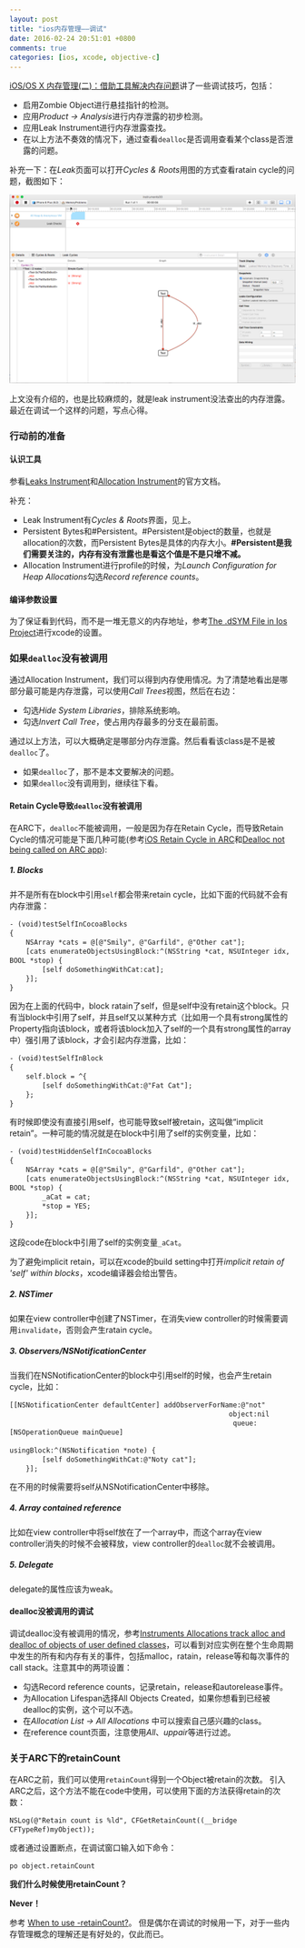 ```yaml
---
layout: post
title: "ios内存管理——调试"
date: 2016-02-24 20:51:01 +0800
comments: true
categories: [ios, xcode, objective-c]
---
```


[iOS/OS X 内存管理(二)：借助工具解决内存问题](http://www.cocoachina.com/ios/20160222/15333.html)讲了一些调试技巧，包括：

<!-- more -->

* 启用Zombie Object进行悬挂指针的检测。
* 应用*Product -> Analysis*进行内存泄露的初步检测。
* 应用Leak Instrument进行内存泄露查找。
* 在以上方法不奏效的情况下，通过查看`dealloc`是否调用查看某个class是否泄露的问题。

补充一下：在*Leak*页面可以打开*Cycles & Roots*用图的方式查看ratain cycle的问题，截图如下：

![xcode_leak_instrument_cycles_and_roots_view](/images/xcode_leak_instrument_cycles_and_roots_view.png)

上文没有介绍的，也是比较麻烦的，就是leak instrument没法查出的内存泄露。最近在调试一个这样的问题，写点心得。

### 行动前的准备

#### 认识工具

参看[Leaks Instrument](https://developer.apple.com/library/ios/documentation/AnalysisTools/Reference/Instruments_User_Reference/LeaksInstrument/LeaksInstrument.html)和[Allocation Instrument](https://developer.apple.com/library/ios/documentation/AnalysisTools/Reference/Instruments_User_Reference/AllocationsInstrument/AllocationsInstrument.html#//apple_ref/doc/uid/TP40011355-CH40-SW1)的官方文档。

补充：

* Leak Instrument有*Cycles & Roots*界面，见上。
* Persistent Bytes和#Persistent。#Persistent是object的数量，也就是allocation的次数，而Persistent Bytes是具体的内存大小。**#Persistent是我们需要关注的，内存有没有泄露也是看这个值是不是只增不减。**
* Allocation Instrument进行profile的时候，为*Launch Configuration for Heap Allocations*勾选*Record reference counts*。

#### 编译参数设置

为了保证看到代码，而不是一堆无意义的内存地址，参考[The .dSYM File in Ios Project](http://hongchaozhang.github.io/blog/2015/08/17/the-dSYM-file-in-ios-project/)进行xcode的设置。


### 如果`dealloc`没有被调用

通过Allocation Instrument，我们可以得到内存使用情况。为了清楚地看出是哪部分最可能是内存泄露，可以使用*Call Trees*视图，然后在右边：

* 勾选*Hide System Libraries*，排除系统影响。
* 勾选*Invert Call Tree*，使占用内存最多的分支在最前面。

通过以上方法，可以大概确定是哪部分内存泄露。然后看看该class是不是被`dealloc`了。

* 如果`dealloc`了，那不是本文要解决的问题。
* 如果`dealloc`没有调用到，继续往下看。

#### Retain Cycle导致`dealloc`没有被调用

在ARC下，`dealloc`不能被调用，一般是因为存在Retain Cycle，而导致Retain Cycle的情况可能是下面几种可能(参考[iOS Retain Cycle in ARC](http://kkoval.blogspot.com/2014/03/ios-retain-cycle-in-arc.html)和[Dealloc not being called on ARC app](http://stackoverflow.com/questions/9219030/dealloc-not-being-called-on-arc-app)):

##### 1. Blocks

并不是所有在block中引用`self`都会带来retain cycle，比如下面的代码就不会有内存泄露：

```
- (void)testSelfInCocoaBlocks
{
    NSArray *cats = @[@"Smily", @"Garfild", @"Other cat"];
    [cats enumerateObjectsUsingBlock:^(NSString *cat, NSUInteger idx, BOOL *stop) {
        [self doSomethingWithCat:cat];
    }];
}
```

因为在上面的代码中，block ratain了self，但是self中没有retain这个block。只有当block中引用了self，并且self又以某种方式（比如用一个具有strong属性的Property指向该block，或者将该block加入了self的一个具有strong属性的array中）强引用了该block，才会引起内存泄露，比如：

```
- (void)testSelfInBlock
{
    self.block = ^{
        [self doSomethingWithCat:@"Fat Cat"];
    };
}
```

有时候即使没有直接引用self，也可能导致self被retain，这叫做“implicit retain”。一种可能的情况就是在block中引用了self的实例变量，比如：

```
- (void)testHiddenSelfInCocoaBlocks
{
    NSArray *cats = @[@"Smily", @"Garfild", @"Other cat"];
    [cats enumerateObjectsUsingBlock:^(NSString *cat, NSUInteger idx, BOOL *stop) {
        _aCat = cat;
        *stop = YES;
    }];
}
```

这段code在block中引用了self的实例变量`_aCat`。

为了避免implicit retain，可以在xcode的build setting中打开*implicit retain of 'self' within blocks*，xcode编译器会给出警告。

##### 2. NSTimer

如果在view controller中创建了NSTimer，在消失view controller的时候需要调用`invalidate`，否则会产生ratain cycle。

##### 3. Observers/NSNotificationCenter

当我们在NSNotificationCenter的block中引用self的时候，也会产生retain cycle，比如：

```
[[NSNotificationCenter defaultCenter] addObserverForName:@"not"
                                                      object:nil
                                                       queue:[NSOperationQueue mainQueue]
                                                  usingBlock:^(NSNotification *note) {
        [self doSomethingWithCat:@"Noty cat"];
    }];
```

在不用的时候需要将self从NSNotificationCenter中移除。

##### 4. Array contained reference

比如在view controller中将self放在了一个array中，而这个array在view controller消失的时候不会被释放，view controller的`dealloc`就不会被调用。

##### 5. Delegate

delegate的属性应该为weak。

#### dealloc没被调用的调试

调试dealloc没有被调用的情况，参考[Instruments Allocations track alloc and dealloc of objects of user defined classes](http://stackoverflow.com/questions/14890402/instruments-allocations-track-alloc-and-dealloc-of-objects-of-user-defined-class/14891837#14891837)，可以看到对应实例在整个生命周期中发生的所有和内存有关的事件，包括malloc，ratain，release等和每次事件的call stack。注意其中的两项设置：

* 勾选Record reference counts，记录retain，release和autorelease事件。
* 为Allocation Lifespan选择All Objects Created，如果你想看到已经被dealloc的实例，这个可以不选。
* 在*Allocation List -> All Allocations* 中可以搜索自己感兴趣的class。
* 在reference count页面，注意使用*All*、*uppair*等进行过滤。


### 关于ARC下的retainCount

在ARC之前，我们可以使用`retainCount`得到一个Object被retain的次数。
引入ARC之后，这个方法不能在code中使用，可以使用下面的方法获得retain的次数：

```
NSLog(@"Retain count is %ld", CFGetRetainCount((__bridge CFTypeRef)myObject));
```

或者通过设置断点，在调试窗口输入如下命令：

```
po object.retainCount
```

>
 **我们什么时候使用retainCount？**
>
**Never！**

参考 [When to use -retainCount?](http://stackoverflow.com/questions/4636146/when-to-use-retaincount)。
但是偶尔在调试的时候用一下，对于一些内存管理概念的理解还是有好处的，仅此而已。
